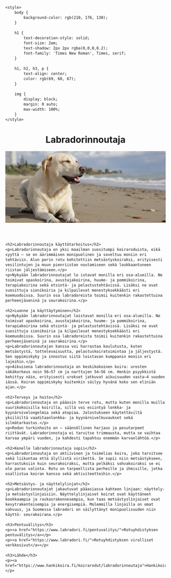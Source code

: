 

<head>
    <meta charset="UTF-8">
    <meta name="viewport" content="width=device-width, initial-scale=1.0">
   
 
    <style>
        body {
            background-color: rgb(210, 176, 130);
        }

        h1 {
            text-decoration-style: solid;
            font-size: 2em;
            text-shadow: 2px 2px rgba(0,0,0,0.2);
            font-family: 'Times New Roman', Times, serif;
        }

        h1, h2, h3, p {
            text-align: center;
            color: rgb(69, 68, 67);
        }

        img {
            display: block;
            margin: 0 auto;
            max-width: 100%;
        }
    </style>
</head>
<body>
    <header>
        <h1 class="title">Labradorinnoutaja</h1>
        <img src="Kuvat/dog-773439_1280.jpg" alt="labradorinnoutaja">
    </header>

    <h2>Labradorinnoutaja käyttötarkoitus</h2>
    <p>Labradorinnoutaja on yksi maailman suositumpi koiraroduista, eikä syyttä – se on äärimmäisen monipuolinen ja soveltuu moniin eri tehtäviin. Alun perin rotu kehitettiin metsästyskoiraksi, erityisesti vesilintujen ja muun pienriistan noutamiseen sekä loukkaantuneen riistan jäljestämiseen.</p>
    <p>Nykyään labradorinnoutajat lo istavat monilla eri osa-alueilla. Ne toimivat opaskoirina, avustajakoirina, huume- ja pommikoirina, terapiakoirina sekä etsintä- ja pelastustehtävissä. Lisäksi ne ovat suosittuja sienikoiria ja kilpailevat menestyksekkäästi eri koemuodoissa. Suurin osa labradoreista toimii kuitenkin rakastettuina perheenjäseninä ja seurakoirina.</p>

    <h2>Luonne ja käyttäytyminen</h2>
    <p>Nykyään labradorinnoutajat loistavat monilla eri osa-alueilla. Ne toimivat opaskoirina, avustajakoirina, huume- ja pommikoirina, terapiakoirina sekä etsintä- ja pelastustehtävissä. Lisäksi ne ovat suosittuja sienikoiria ja kilpailevat menestyksekkäästi eri koemuodoissa. Suurin osa labradoreista toimii kuitenkin rakastettuina perheenjäseninä ja seurakoirina.</p>
    <p>Labradorinnoutajan kanssa voi harrastaa koulutusta, kuten metsästystä, tottelevaisuutta, pelastuskoiratoimintaa ja jäljestystä. Sen oppimiskyky ja innostus siitä loistavan kumppanin moniin eri lajeihin.</p>
    <p>Aikuisena labradorinnoutaja on keskikokoinen koira: urosten säkäkorkeus noin 56–57 cm ja narttujen 54–56 cm. Henkin psyykkistä kehittyy näin, erityisesti urokset jatkuvat aikuisuuden vasta–4 vuoden iässä. Koiran oppimiskyky kuitenkin säilyy hyvänä koko sen eliniän ajan.</p>

    <h2>Terveys ja hoito</h2>
    <p>Labradorinnoutaja on pääosin terve rotu, mutta kuten monilla muilla suurikokoisilla koirilla, sillä voi esiintyä lonkka- ja kyynärnivelongelmia sekä atopiaa. Jalostukseen käytettäviltä yksilöiltä vaaditaanlonkka- ja kyynärnivelkuvaukset sekä silmätarkastus.</p>
    <p>Rodun turkinhoito on – säännöllinen harjaus ja pesutarpeet riittävät. Labradorinnotaja ei tarvitse trimmausta, mutta se vaihtaa karvaa ympäri vuoden, ja kahdesti tapahtuu enemmän karvanlähtöä.</p>

    <h2>Kenelle labradorinnoutaja sopii</h2>
    <p>Labradorinnoutaja on aktiivinen ja toimelias koira, joka tarvitsee sekä liikuntaa että älyllistä virikettä. Se sopii niin metsästykseen, harrastuksiin kuin seurakoiraksi, mutta pelkäksi sohvakoiraksi se ei ole paras valinta. Rotu on tarpeellista perheille ja ihmisille, jotka osallistua koiran kanssa sekä aktiviteetteihin.</p>

    <h2>Metsästys- ja näyttelylinjat</h2>
    <p>Labradorinnoutajat jakautuvat pääasiassa kahteen linjaan: näyttely- ja metsästyslinjaisiin. Näyttelylinjaiset koirat ovat käyttäneet kookkaampia ja raskasrakennesempia, kun taas metsästyslinjaiset ovat kevytrakenteisempia ja energisempiä. Molemmilla linjoilla on omat vahvuus, ja Suomessa labradori on säilyttänyt monipuolisuuden niin käyttö- seurakoirana.</p>

    <h3>Pentuvälitys</h3>
    <p><a href="https://www.labradori.fi/pentuvalitys/">Rotuyhdistyksen pentuvälitys</a></p>
    <p><a href="https://www.labradori.fi/">Rotuyhdistyksen viralliset verkkosivut</a></p>

    <h3>Lähde</h3>
    <p><a href="https://www.hankikoira.fi/koirarodut/labradorinnoutaja">Hankikoira.fi</a></p>
</body>
</html>
